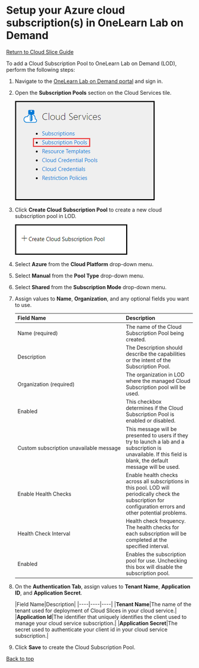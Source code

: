 # Setup your Azure cloud subscription(s) in OneLearn Lab on Demand

[Return to Cloud Slice Guide](../cloud-slice.md)

To add a Cloud Subscription Pool to OneLearn Lab on Demand (LOD), perform the following steps:

1. Navigate to the <a href="https://labondemand.com" target="_blank">OneLearn Lab on Demand portal</a> and sign in.

1. Open the **Subscription Pools** section on the Cloud Services tile.

   ![Open the Cloud Subscription Pools section in OneLearn Lab on Demand](../images/lod-open-cloud-subscription-pools.png)

1. Click **Create Cloud Subscription Pool** to create a new cloud subscription pool in LOD.

   ![Click on Create Cloud Subscription Pool link](../images/lod-create-cloud-subscription-pool.png)

1. Select **Azure** from the **Cloud Platform** drop-down menu. 

1. Select **Manual** from the **Pool Type** drop-down menu. 

1. Select **Shared** from the **Subscription Mode** drop-down menu. 

1. Assign values to **Name**, **Organization**, and any optional fields you want to use. 

   |Field Name|Description|
   |----|----|
   |Name&nbsp;(required)|The name of the Cloud Subscription Pool being created.|
   |Description|The Description should describe the capabilities or the intent of the Subscription Pool.|
   |Organization&nbsp;(required)|The organization in LOD where the managed Cloud Subscription pool will be used.|
   |Enabled|This checkbox determines if the Cloud Subscription Pool is enabled or disabled.|
   |Custom&nbsp;subscription&nbsp;unavailable&nbsp;message|This message will be presented to users if they try to launch a lab and a subscription is unavailable. If this field is blank, the default message will be used.|
   |Enable&nbsp;Health&nbsp;Checks&nbsp;|Enable health checks across all subscriptions in this pool. LOD will periodically check the subscription for configuration errors and other potential problems.|
   |Health&nbsp;Check&nbsp;Interval&nbsp;|Health check frequency. The health checks for each subscription will be completed at the specified interval.|
   |Enabled&nbsp;|Enables the subscription pool for use. Unchecking this box will disable the subscription pool.|)

1. On the **Authentication Tab**, assign values to **Tenant Name**, **Application ID**, and **Application Secret**. 

   |Field Name|Description|
   |----|----|----|
   |**Tenant&nbsp;Name**|The name of the tenant used for deployment of Cloud Slices in your cloud service.|
   |**Application&nbsp;Id**|The identifier that uniquely identifies the client used to manage your cloud service subscription.|
   |**Application&nbsp;Secret**|The secret used to authenticate your client id in your cloud service subscription.|

1. Click **Save** to create the Cloud Subscription Pool.

<!--
   You may also provide values for the following optional fields:

   |Tab|Field Name|Description|
   |----|----|----|
   |**Basic Information**|**Description**|Text used to describe the managed Cloud Subscription that you are setting up.|
   ||**Owner&nbsp;Name**|The name of the the Cloud Subscription Owner|
   ||**Owner&nbsp;E-mail**|The e-mail address of the the Cloud Subscription Owner|
   ||**Expires&nbsp;After**|The date that the Cloud Subscription will expire.|
   ||**Enabled**|Indicates whether or not the managed Cloud Subscription is enabled.|

   If you are using managed virtual machines in your cloud platform, you may also provide values for the following fields:

   |Tab|Field Name|Description|
   |----|----|----|
   |**Storage**|**Template&nbsp;Storage&nbsp;Account**|The name of a storage account inside of the Template Storage Resource Group where the template VHDs may be found. This should either be provided to you or, if you set it up yourself, this is the name of the storage account that you created in the previous task.|
   ||**Template&nbsp;Storage&nbsp;Resource&nbsp;Group**|The name of a Cloud Resource Group in the managed Cloud Subscription that contains template VHDs that you would like to copy into a lab during its deployment. This should either be provided to you or, if you set it up yourself, this is the name of the resource group that you created in the previous task.|
   ||**Template&nbsp;Storage**|The name of a container in the Template Storage Account where the template VHDs may be found. This should either be provided to you or, if you set it up yourself, this is the name of the template VHD container that you created in the previous task.|
   ||**Instance&nbsp;Storage&nbsp;Account**|The name of a storage account inside of the Instance Storage Resource Group where template VHDs will be copied when a Cloud Slice lab configured to use those template VHDs is deployed. This should either be provided to you or, if you set it up yourself, this is the name of the storage account that you created in the previous task. You may use the same storage account as the one used for the Template Storage Account field.|
   ||**Instance&nbsp;Storage&nbsp;Resource&nbsp;Group**|The name of a Cloud Resource Group in the Cloud Slice where template VHDs will be copied when a Cloud Slice lab configured to use those template VHDs is deployed. This should either be provided to you or, if you set it up yourself, this is the name of the resource group that you created in the previous task. You may use the same resource group as the one used for the Template Storage Resource Group field.|
   ||**Instance&nbsp;Storage**|The name of a container in the Instance Storage Account where template VHDs will be copied when a Cloud Slice lab configured to use those template VHDs is deployed. This should either be provided to you or, if you set it up yourself, this is the name of the template VHD container that you created in the previous task.|

1. Click **OK** to create the Cloud Subscription. The Cloud Subscription will be saved and associated with the Cloud Subscription Pool that was created during previous steps.

1. If desired, repeat the three previous steps for each managed Cloud Subscription that you want to add to the pool.

#### Below are some screenshots showing what the Cloud Subscription might look like when you have finished.

![Finished Basic Information Tab](../images/cloud-subscription-basic-info-tab-finished.png)

![Cloud Subscription Authentication](../images/cloud-subscription-authentication-tab-finished.png)

![Storage tab](images/cloud-subscription-storage-tab-finished.png)

![Finished Cloud Subscription Pool](images/cloud-subscription-finished.png)

-->

[Back to top](#setup-your-azure-cloud-subscription(s)-in-onelearn-lab-on-demand)
